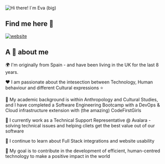 ![Hi there! I´m Eva (big)](https://github.com/user-attachments/assets/b0541995-c3a9-44cb-9061-e5c0aaa49a80)

## Find me here 🔎
[![website](https://github.com/user-attachments/assets/7392b849-15c3-4e85-9e87-27cc4cadf377)](https://www.linkedin.com/in/eva-perez-chirinos/)
## A 🤏 about me

🌍 I'm originally from Spain - and have been living in the UK for the last 8 years.

❤️ I am passionate about the intesection between Technology, Human behaviour and different Cultural expressions ⭐

📖 My academic background is within Anthropology and Cultural Studies, and I have completed a Software Engineering Bootcamp with a DevOps & Cloud infrastructure extension with (the amazing) CodeFirstGirls 

💼 I currently work as a Technical Support Representative @ Avalara - solving technical issues and helping cliets get the best value out of our software

🌱 I continue to learn about Full Stack integrations and website usability

🎯 My goal is to contribute in the development of efficient, human-centred technology to make a positive impact in the world
